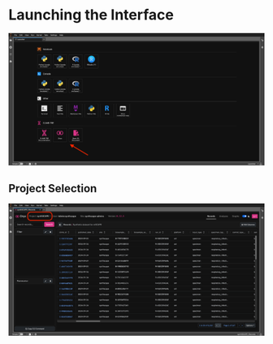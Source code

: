 # Launching the Interface

![](../img/gui/launcher.png)

## Project Selection

![](../img/gui/projects.png)
